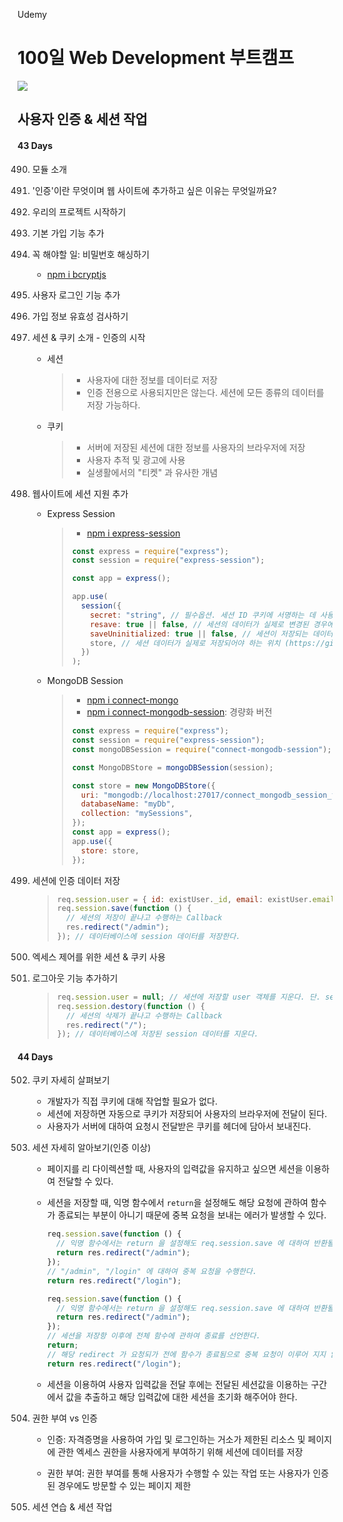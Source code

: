 Udemy

# 100일 Web Development 부트캠프

[<img src="https://img.shields.io/badge/github-%23121011.svg?style=for-the-badge&logo=github&logoColor=white" />](https://github.com/academind/100-days-of-web-development/)

## 사용자 인증 & 세션 작업

#### 43 Days

490. 모듈 소개
491. '인증'이란 무엇이며 웹 사이트에 추가하고 싶은 이유는 무엇일까요?
492. 우리의 프로젝트 시작하기
493. 기본 가입 기능 추가
494. 꼭 해야할 일: 비밀번호 해싱하기

     - [npm i bcryptjs](https://github.com/dcodeIO/bcrypt.js)

495. 사용자 로그인 기능 추가
496. 가입 정보 유효성 검사하기
497. 세션 & 쿠키 소개 - 인증의 시작

     - 세션
       > - 사용자에 대한 정보를 데이터로 저장
       > - 인증 전용으로 사용되지만은 않는다.
       >   세션에 모든 종류의 데이터를 저장 가능하다.
     - 쿠키
       > - 서버에 저장된 세션에 대한 정보를 사용자의 브라우저에 저장
       > - 사용자 추적 및 광고에 사용
       > - 실생활에서의 "티켓" 과 유사한 개념

498. 웹사이트에 세션 지원 추가

     - Express Session

       > - [npm i express-session](https://github.com/expressjs/session)
       >
       > ```javascript
       > const express = require("express");
       > const session = require("express-session");
       >
       > const app = express();
       >
       > app.use(
       >   session({
       >     secret: "string", // 필수옵션. 세션 ID 쿠키에 서명하는 데 사용되는 임의의 문자열
       >     resave: true || false, // 세션의 데이터가 실제로 변경된 경우에만 데이터베이스에서 업데이트 유무
       >     saveUninitialized: true || false, // 세션이 저장되는 데이터에 관하여 초기화 유무
       >     store, // 세션 데이터가 실제로 저장되어야 하는 위치 (https://github.com/expressjs/session#compatible-session-stores 참조)
       >   })
       > );
       > ```

     - MongoDB Session

       > - [npm i connect-mongo](https://github.com/jdesboeufs/connect-mongo)
       > - [npm i connect-mongodb-session](https://github.com/mongodb-js/connect-mongodb-session): 경량화 버전
       >
       > ```javascript
       > const express = require("express");
       > const session = require("express-session");
       > const mongoDBSession = require("connect-mongodb-session");
       >
       > const MongoDBStore = mongoDBSession(session);
       >
       > const store = new MongoDBStore({
       >   uri: "mongodb://localhost:27017/connect_mongodb_session_test",
       >   databaseName: "myDb",
       >   collection: "mySessions",
       > });
       > const app = express();
       > app.use({
       >   store: store,
       > });
       > ```

499. 세션에 인증 데이터 저장
     > ```javascript
     > req.session.user = { id: existUser._id, email: existUser.email }; // 세션에 저장할 user 객체
     > req.session.save(function () {
     >   // 세션의 저장이 끝나고 수행하는 Callback
     >   res.redirect("/admin");
     > }); // 데이터베이스에 session 데이터를 저장한다.
     > ```
500. 엑세스 제어를 위한 세션 & 쿠키 사용
501. 로그아웃 기능 추가하기
     > ```javascript
     > req.session.user = null; // 세션에 저장할 user 객체를 지운다. 단. session 에 대한 데이터베이스는 지우지 않는다.
     > req.session.destory(function () {
     >   // 세션의 삭제가 끝나고 수행하는 Callback
     >   res.redirect("/");
     > }); // 데이터베이스에 저장된 session 데이터를 지운다.
     > ```

#### 44 Days

502. 쿠키 자세히 살펴보기

     - 개발자가 직접 쿠키에 대해 작업할 필요가 없다.
     - 세션에 저장하면 자동으로 쿠키가 저장되어 사용자의 브라우저에 전달이 된다.
     - 사용자가 서버에 대하여 요청시 전달받은 쿠키를 헤더에 담아서 보내진다.

503. 세션 자세히 알아보기(인증 이상)

     - 페이지를 리 다이렉션할 때, 사용자의 입력값을 유지하고 싶으면 세션을 이용하여 전달할 수 있다.
     - 세션을 저장할 때, 익명 함수에서 `return`을 설정해도 해당 요청에 관하여 함수가 종료되는 부분이 아니기 때문에 중복 요청을 보내는 에러가 발생할 수 있다.

       ```javascript
       req.session.save(function () {
         // 익명 함수에서는 return 을 설정해도 req.session.save 에 대하여 반환될 뿐이다.
         return res.redirect("/admin");
       });
       // "/admin", "/login" 에 대하여 중복 요청을 수행한다.
       return res.redirect("/login");

       req.session.save(function () {
         // 익명 함수에서는 return 을 설정해도 req.session.save 에 대하여 반환될 뿐이다.
         return res.redirect("/admin");
       });
       // 세션을 저장항 이후에 전체 함수에 관하여 종료를 선언한다.
       return;
       // 해당 redirect 가 요청되가 전에 함수가 종료됨으로 중복 요청이 이루어 지지 않는다.
       return res.redirect("/login");
       ```

     - 세션을 이용하여 사용자 입력값을 전달 후에는 전달된 세션값을 이용하는 구간에서 값을 추출하고 해당 입력값에 대한 세션을 초기화 해주어야 한다.

504. 권한 부여 vs 인증

     - 인증: 자격증명을 사용하여 가입 및 로그인하는 거소가 제한된 리소스 및 페이지에 관한 엑세스 권한을 사용자에게 부여하기 위해 세션에 데이터를 저장

     - 권한 부여: 권한 부여를 통해 사용자가 수행할 수 있는 작업 또는 사용자가 인증된 경우에도 방문할 수 있는 페이지 제한

505. 세션 연습 & 세션 작업
